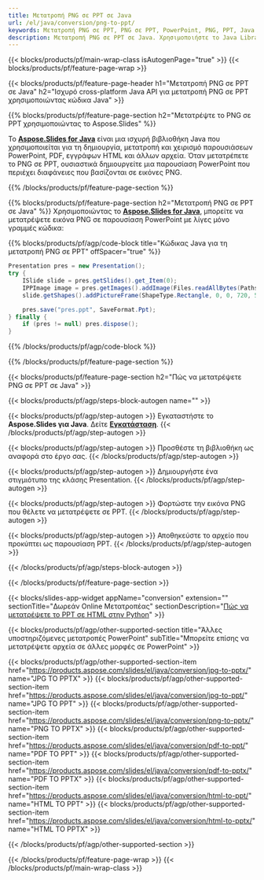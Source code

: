 ```yaml
---
title: Μετατροπή PNG σε PPT σε Java
url: /el/java/conversion/png-to-ppt/
keywords: Μετατροπή PNG σε PPT, PNG σε PPT, PowerPoint, PNG, PPT, Java API, Java Library
description: Μετατροπή PNG σε PPT σε Java. Χρησιμοποιήστε το Java Library API για να μετατρέψετε εικόνες PNG σε PowerPoint
---
```


{{< blocks/products/pf/main-wrap-class isAutogenPage="true" >}}
{{< blocks/products/pf/feature-page-wrap >}}

{{< blocks/products/pf/feature-page-header h1="Μετατροπή PNG σε PPT σε Java" h2="Ισχυρό cross-platform Java API για μετατροπή PNG σε PPT χρησιμοποιώντας κώδικα Java" >}}

{{% blocks/products/pf/feature-page-section h2="Μετατρέψτε το PNG σε PPT χρησιμοποιώντας το Aspose.Slides" %}}

Το [**Aspose.Slides for Java**](https://products.aspose.com/slides/el/java/) είναι μια ισχυρή βιβλιοθήκη Java που χρησιμοποιείται για τη δημιουργία, μετατροπή και χειρισμό παρουσιάσεων PowerPoint, PDF, εγγράφων HTML και άλλων αρχεία. Όταν μετατρέπετε το PNG σε PPT, ουσιαστικά δημιουργείτε μια παρουσίαση PowerPoint που περιέχει διαφάνειες που βασίζονται σε εικόνες PNG.

{{% /blocks/products/pf/feature-page-section %}}


{{% blocks/products/pf/feature-page-section  h2="Μετατροπή PNG σε PPT σε Java" %}}
Χρησιμοποιώντας το [**Aspose.Slides for Java**](https://products.aspose.com/slides/el/java/), μπορείτε να μετατρέψετε εικόνα PNG σε παρουσίαση PowerPoint με λίγες μόνο γραμμές κώδικα:

{{% blocks/products/pf/agp/code-block title="Κώδικας Java για τη μετατροπή PNG σε PPT" offSpacer="true" %}}
```java
Presentation pres = new Presentation();
try {
	ISlide slide = pres.getSlides().get_Item(0);
	IPPImage image = pres.getImages().addImage(Files.readAllBytes(Paths.get("image.png")));
	slide.getShapes().addPictureFrame(ShapeType.Rectangle, 0, 0, 720, 540, image);

	pres.save("pres.ppt", SaveFormat.Ppt);
} finally {
	if (pres != null) pres.dispose();
}
```
{{% /blocks/products/pf/agp/code-block %}}

{{% /blocks/products/pf/feature-page-section %}}




{{< blocks/products/pf/feature-page-section  h2="Πώς να μετατρέψετε PNG σε PPT σε Java" >}}


{{< blocks/products/pf/agp/steps-block-autogen name="" >}}


{{< blocks/products/pf/agp/step-autogen >}}
Εγκαταστήστε το **Aspose.Slides για Java**. Δείτε [**Εγκατάσταση**](https://docs.aspose.com/slides/java/installation/).
{{< /blocks/products/pf/agp/step-autogen >}}

{{< blocks/products/pf/agp/step-autogen >}}
Προσθέστε τη βιβλιοθήκη ως αναφορά στο έργο σας.
{{< /blocks/products/pf/agp/step-autogen >}}

{{< blocks/products/pf/agp/step-autogen >}}
Δημιουργήστε ένα στιγμιότυπο της κλάσης Presentation.
{{< /blocks/products/pf/agp/step-autogen >}}

{{< blocks/products/pf/agp/step-autogen >}}
Φορτώστε την εικόνα PNG που θέλετε να μετατρέψετε σε PPT.
{{< /blocks/products/pf/agp/step-autogen >}}

{{< blocks/products/pf/agp/step-autogen >}}
Αποθηκεύστε το αρχείο που προκύπτει ως παρουσίαση PPT.
{{< /blocks/products/pf/agp/step-autogen >}}


{{< /blocks/products/pf/agp/steps-block-autogen >}}


{{< /blocks/products/pf/feature-page-section >}}




{{< blocks/slides-app-widget  appName="conversion" extension="" sectionTitle="Δωρεάν Online Μετατροπέας" sectionDescription="[Πώς να μετατρέψετε το PPT σε HTML στην Python](https://products.aspose.com/slides/el/en/python-net/conversion/ppt-to-html/)" >}}

{{< blocks/products/pf/agp/other-supported-section title="Άλλες υποστηριζόμενες μετατροπές PowerPoint" subTitle="Μπορείτε επίσης να μετατρέψετε αρχεία σε άλλες μορφές σε PowerPoint" >}}

{{< blocks/products/pf/agp/other-supported-section-item href="https://products.aspose.com/slides/el/java/conversion/jpg-to-pptx/" name="JPG TO PPTX" >}}
{{< blocks/products/pf/agp/other-supported-section-item href="https://products.aspose.com/slides/el/java/conversion/jpg-to-ppt/" name="JPG TO PPT" >}}
{{< blocks/products/pf/agp/other-supported-section-item href="https://products.aspose.com/slides/el/java/conversion/png-to-pptx/" name="PNG TO PPTX" >}}
{{< blocks/products/pf/agp/other-supported-section-item href="https://products.aspose.com/slides/el/java/conversion/pdf-to-ppt/" name="PDF TO PPT" >}}
{{< blocks/products/pf/agp/other-supported-section-item href="https://products.aspose.com/slides/el/java/conversion/pdf-to-pptx/" name="PDF TO PPTX" >}}
{{< blocks/products/pf/agp/other-supported-section-item href="https://products.aspose.com/slides/el/java/conversion/html-to-ppt/" name="HTML TO PPT" >}}
{{< blocks/products/pf/agp/other-supported-section-item href="https://products.aspose.com/slides/el/java/conversion/html-to-pptx/" name="HTML TO PPTX" >}}


{{< /blocks/products/pf/agp/other-supported-section >}}

{{< /blocks/products/pf/feature-page-wrap >}}
{{< /blocks/products/pf/main-wrap-class >}}